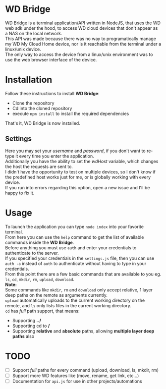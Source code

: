 # WD Bridge
WD Bridge is a terminal application/API written in NodeJS, that uses the WD web sdk under the hood, to access WD cloud devices that don't appear as a NAS on the local network.  
This API was made because there was no way to programatically manage my WD My Cloud Home device, nor is it reachable from the terminal under a linux/unix device.  
The only way to access the device from a linux/unix environment was to use the web browser interface of the device.  

# Installation
Follow these instructions to install **WD Bridge**:  
 - Clone the repository
 - Cd into the cloned repository
 - execute `npm install` to install the required dependencies  

That's it, WD Bridge is now installed.  

## Settings
Here you may set your *username* and *password*, if you don't want to re-type it every time you enter the application.  
Additionally you have the ability to set the *wdHost* variable, which changes the host the requests are sent to.  
I didn't have the opportunity to test on multiple devices, so I don't know if the predefined host works just for me, or is globally working with every device.  
If you run into errors regarding this option, open a new issue and I'll be happy to fix it.  

# Usage
To launch the application you can type `node index` into your favorite terminal.  
From here you can use the `help` command to get the list of available commands inside the **WD Bridge**.  
Before anything you must use `auth` and enter your credentials to authenticate to the server.  
If you specified your credentials in the `settings.js` file, then you can use `auth -a` instead of `auth` to authenticate without having to type in your credentials.  
From this point there are a few basic commands that are available to you eg. `ls`, `cd`, `mkdir`, `rm`, `upload`, `download`.  
**Note:**  
Some commands like `mkdir`, `rm` and `download` only accept relative, 1 layer deep paths on the remote as arguments currently.  
`upload` automatically uploads to the current working directory on the remote, and `ls` only lists files in the current working directory.  
`cd` has *full* path support, that means:  
 - Supporting **.\./**
 - Supporting cd to **/**
 - Supporting **relative** and **absolute** paths, allowing **multiple layer deep paths** also  

# TODO
- [ ] Support *full* paths for every command (upload, download, ls, mkdir, rm)
- [ ] Support more WD features like (move, rename, get link, etc...)
- [ ] Documentation for `api.js` for use in other projects/automations